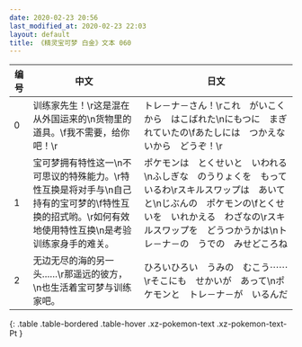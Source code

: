 ```yaml
---
date: 2020-02-23 20:56
last_modified_at: 2020-02-23 22:03
layout: default
title: 《精灵宝可梦 白金》文本 060
---
```

| 编号 | 中文 | 日文 |
| ---- | ---- | ---- |
| 0 | 训练家先生！\r这是混在从外国运来的\n货物里的道具。\f我不需要，给你吧！\r | トレ－ナ－さん！\rこれ　がいこくから　はこばれた\nにもつに　まぎれていたの\fあたしには　つかえないから　どうぞ！\r |
| 1 | 宝可梦拥有特性这一\n不可思议的特殊能力。\r特性互换是将对手与\n自己持有的宝可梦的\f特性互换的招式哟。\r如何有效地使用特性互换\n是考验训练家身手的难关。 | ポケモンは　とくせいと　いわれる\nふしぎな　のうりょくを　もっているわ\rスキルスワップは　あいてと\nじぶんの　ポケモンの\fとくせいを　いれかえる　わざなの\rスキルスワップを　どうつかうかは\nトレ－ナ－の　うでの　みせどころね |
| 2 | 无边无尽的海的另一头……\r那遥远的彼方，\n也生活着宝可梦与训练家吧。 | ひろいひろい　うみの　むこう⋯⋯\rそこにも　せかいが　あって\nポケモンと　トレ－ナ－が　いるんだ |
{: .table .table-bordered .table-hover .xz-pokemon-text .xz-pokemon-text-Pt }